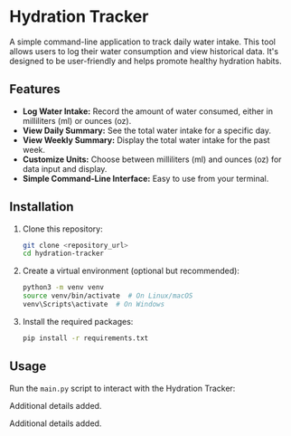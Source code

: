 # Hydration Tracker

A simple command-line application to track daily water intake. This tool allows users to log their water consumption and view historical data. It's designed to be user-friendly and helps promote healthy hydration habits.

## Features

*   **Log Water Intake:** Record the amount of water consumed, either in milliliters (ml) or ounces (oz).
*   **View Daily Summary:** See the total water intake for a specific day.
*   **View Weekly Summary:** Display the total water intake for the past week.
*   **Customize Units:** Choose between milliliters (ml) and ounces (oz) for data input and display.
*   **Simple Command-Line Interface:** Easy to use from your terminal.

## Installation

1.  Clone this repository:

    ```bash
    git clone <repository_url>
    cd hydration-tracker
    ```

2.  Create a virtual environment (optional but recommended):

    ```bash
    python3 -m venv venv
    source venv/bin/activate  # On Linux/macOS
    venv\Scripts\activate  # On Windows
    ```

3.  Install the required packages:

    ```bash
    pip install -r requirements.txt
    ```

## Usage

Run the `main.py` script to interact with the Hydration Tracker:

Additional details added.


Additional details added.
